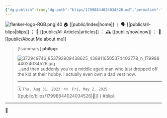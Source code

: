 ```yaml
---
{"dg-publish":true,"dg-path":"blips/17998844024034526.md","permalink":"/blips/17998844024034526/","title":"philipp on instagram @ 2023-08-31"}
---
```



<div class="transclusion internal-embed is-loaded"><div class="markdown-embed">




![flenker-logo-RGB.png|40](/img/user/attachments/flenker-logo-RGB.png)
🏠 [[public/Index\|home]]  ⋮ 🗣️ [[public/all-blips\|blips]] ⋮  📝 [[public/All Articles\|articles]]  ⋮ 🕰️ [[public/now\|now]] ⋮ 🪪 [[public/About Me\|about me]]


</div></div>


> [!summary] **philipp**:
>
> ![372949746_853792909438625_4389116505374403778_n_17998844024034526.jpg](/img/user/attachments/372949746_853792909438625_4389116505374403778_n_17998844024034526.jpg)
> …and then suddenly you’re a middle aged man who just dropped off the kid at their hobby. I actually even own a dad vest now.
> - - -
>
> 🗓️ <code>Thu, Aug 31, 2023</code>  · ✏️ <code> Fri, May 2, 2025</code>  · [[public/blips/17998844024034526\|🔗]]
{ #blip}


- - -

 👾
